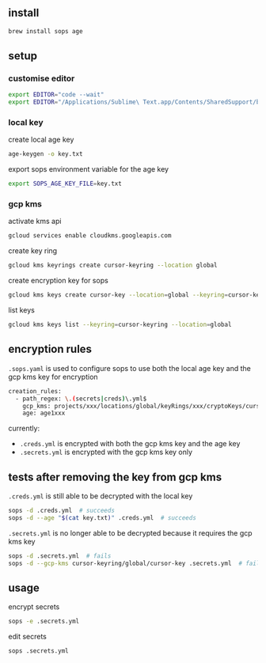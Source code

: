 
## install

``` bash
brew install sops age
```

## setup

### customise editor

``` bash
export EDITOR="code --wait"
export EDITOR="/Applications/Sublime\ Text.app/Contents/SharedSupport/bin/subl --wait"
```

### local key

create local age key

``` bash
age-keygen -o key.txt
```

export sops environment variable for the age key

``` bash
export SOPS_AGE_KEY_FILE=key.txt
```

### gcp kms

activate kms api

``` bash
gcloud services enable cloudkms.googleapis.com
```

create key ring

``` bash
gcloud kms keyrings create cursor-keyring --location global
```

create encryption key for sops

``` bash
gcloud kms keys create cursor-key --location=global --keyring=cursor-keyring --purpose=encryption
```

list keys

``` bash
gcloud kms keys list --keyring=cursor-keyring --location=global
```

## encryption rules

`.sops.yaml` is used to configure sops to use both the local age key and the gcp kms key for encryption

``` bash
creation_rules:
  - path_regex: \.(secrets|creds)\.yml$
    gcp_kms: projects/xxx/locations/global/keyRings/xxx/cryptoKeys/cursor-key
    age: age1xxx
```

currently:
- `.creds.yml` is encrypted with both the gcp kms key and the age key
- `.secrets.yml` is encrypted with the gcp kms key only

## tests after removing the key from gcp kms

`.creds.yml` is still able to be decrypted with the local key

``` bash
sops -d .creds.yml  # succeeds
sops -d --age "$(cat key.txt)" .creds.yml  # succeeds
```

`.secrets.yml` is no longer able to be decrypted because it requires the gcp kms key

``` bash
sops -d .secrets.yml  # fails
sops -d --gcp-kms cursor-keyring/global/cursor-key .secrets.yml  # fails
```

## usage

encrypt secrets

``` bash
sops -e .secrets.yml
```

edit secrets

``` bash
sops .secrets.yml
```
